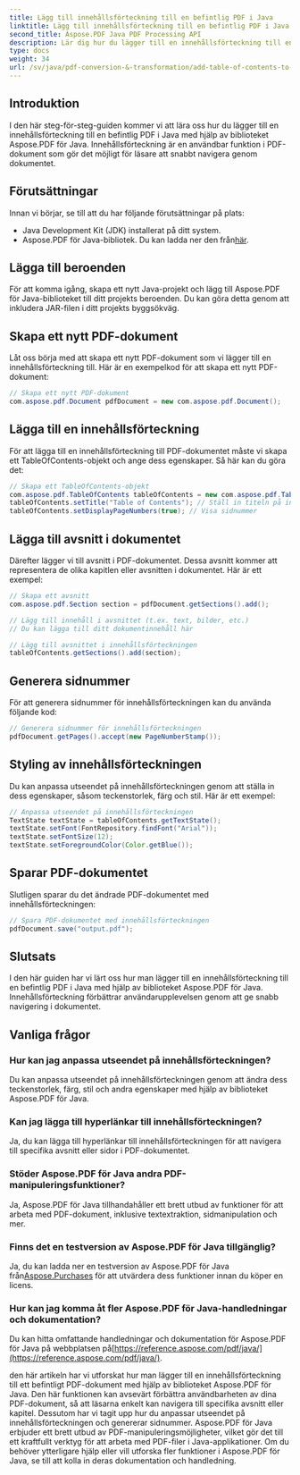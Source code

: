 ```yaml
---
title: Lägg till innehållsförteckning till en befintlig PDF i Java
linktitle: Lägg till innehållsförteckning till en befintlig PDF i Java
second_title: Aspose.PDF Java PDF Processing API
description: Lär dig hur du lägger till en innehållsförteckning till en PDF i Java med Aspose.PDF för Java. Förbättra dokumentnavigeringen med denna steg-för-steg-guide.
type: docs
weight: 34
url: /sv/java/pdf-conversion-&-transformation/add-table-of-contents-to-existing-pdf-in-java/
---
```


## Introduktion
I den här steg-för-steg-guiden kommer vi att lära oss hur du lägger till en innehållsförteckning till en befintlig PDF i Java med hjälp av biblioteket Aspose.PDF för Java. Innehållsförteckning är en användbar funktion i PDF-dokument som gör det möjligt för läsare att snabbt navigera genom dokumentet.

## Förutsättningar
Innan vi börjar, se till att du har följande förutsättningar på plats:
- Java Development Kit (JDK) installerat på ditt system.
-  Aspose.PDF för Java-bibliotek. Du kan ladda ner den från[här](https://releases.aspose.com/pdf/java/).

## Lägga till beroenden
För att komma igång, skapa ett nytt Java-projekt och lägg till Aspose.PDF för Java-biblioteket till ditt projekts beroenden. Du kan göra detta genom att inkludera JAR-filen i ditt projekts byggsökväg.

## Skapa ett nytt PDF-dokument
Låt oss börja med att skapa ett nytt PDF-dokument som vi lägger till en innehållsförteckning till. Här är en exempelkod för att skapa ett nytt PDF-dokument:

```java
// Skapa ett nytt PDF-dokument
com.aspose.pdf.Document pdfDocument = new com.aspose.pdf.Document();
```

## Lägga till en innehållsförteckning
För att lägga till en innehållsförteckning till PDF-dokumentet måste vi skapa ett TableOfContents-objekt och ange dess egenskaper. Så här kan du göra det:

```java
// Skapa ett TableOfContents-objekt
com.aspose.pdf.TableOfContents tableOfContents = new com.aspose.pdf.TableOfContents();
tableOfContents.setTitle("Table of Contents"); // Ställ in titeln på innehållsförteckningen
tableOfContents.setDisplayPageNumbers(true); // Visa sidnummer
```

## Lägga till avsnitt i dokumentet
Därefter lägger vi till avsnitt i PDF-dokumentet. Dessa avsnitt kommer att representera de olika kapitlen eller avsnitten i dokumentet. Här är ett exempel:

```java
// Skapa ett avsnitt
com.aspose.pdf.Section section = pdfDocument.getSections().add();

// Lägg till innehåll i avsnittet (t.ex. text, bilder, etc.)
// Du kan lägga till ditt dokumentinnehåll här

// Lägg till avsnittet i innehållsförteckningen
tableOfContents.getSections().add(section);
```

## Generera sidnummer
För att generera sidnummer för innehållsförteckningen kan du använda följande kod:

```java
// Generera sidnummer för innehållsförteckningen
pdfDocument.getPages().accept(new PageNumberStamp());
```

## Styling av innehållsförteckningen
Du kan anpassa utseendet på innehållsförteckningen genom att ställa in dess egenskaper, såsom teckenstorlek, färg och stil. Här är ett exempel:

```java
// Anpassa utseendet på innehållsförteckningen
TextState textState = tableOfContents.getTextState();
textState.setFont(FontRepository.findFont("Arial"));
textState.setFontSize(12);
textState.setForegroundColor(Color.getBlue());
```

## Sparar PDF-dokumentet
Slutligen sparar du det ändrade PDF-dokumentet med innehållsförteckningen:

```java
// Spara PDF-dokumentet med innehållsförteckningen
pdfDocument.save("output.pdf");
```

## Slutsats
I den här guiden har vi lärt oss hur man lägger till en innehållsförteckning till en befintlig PDF i Java med hjälp av biblioteket Aspose.PDF för Java. Innehållsförteckning förbättrar användarupplevelsen genom att ge snabb navigering i dokumentet.

## Vanliga frågor
### Hur kan jag anpassa utseendet på innehållsförteckningen?
Du kan anpassa utseendet på innehållsförteckningen genom att ändra dess teckenstorlek, färg, stil och andra egenskaper med hjälp av biblioteket Aspose.PDF för Java.

### Kan jag lägga till hyperlänkar till innehållsförteckningen?
Ja, du kan lägga till hyperlänkar till innehållsförteckningen för att navigera till specifika avsnitt eller sidor i PDF-dokumentet.

### Stöder Aspose.PDF för Java andra PDF-manipuleringsfunktioner?
Ja, Aspose.PDF för Java tillhandahåller ett brett utbud av funktioner för att arbeta med PDF-dokument, inklusive textextraktion, sidmanipulation och mer.

### Finns det en testversion av Aspose.PDF för Java tillgänglig?
 Ja, du kan ladda ner en testversion av Aspose.PDF för Java från[Aspose.Purchases](https://purchase.aspose.com/temporary-license/) för att utvärdera dess funktioner innan du köper en licens.

### Hur kan jag komma åt fler Aspose.PDF för Java-handledningar och dokumentation?
 Du kan hitta omfattande handledningar och dokumentation för Aspose.PDF för Java på webbplatsen på[https://reference.aspose.com/pdf/java/](https://reference.aspose.com/pdf/java/).

den här artikeln har vi utforskat hur man lägger till en innehållsförteckning till ett befintligt PDF-dokument med hjälp av biblioteket Aspose.PDF för Java. Den här funktionen kan avsevärt förbättra användbarheten av dina PDF-dokument, så att läsarna enkelt kan navigera till specifika avsnitt eller kapitel. Dessutom har vi tagit upp hur du anpassar utseendet på innehållsförteckningen och genererar sidnummer. Aspose.PDF för Java erbjuder ett brett utbud av PDF-manipuleringsmöjligheter, vilket gör det till ett kraftfullt verktyg för att arbeta med PDF-filer i Java-applikationer. Om du behöver ytterligare hjälp eller vill utforska fler funktioner i Aspose.PDF för Java, se till att kolla in deras dokumentation och handledning.